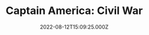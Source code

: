 ---
title: "Captain America: Civil War"
year: 2016
date: 2022-08-12T15:09:25.000Z
permalink: /almanac/movies/2022-08-12-captain-america-civil-war/index.html
link: https://letterboxd.com/rknightuk/film/captain-america-civil-war/4/
rating: 3
---